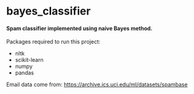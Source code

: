 # bayes_classifier

#### Spam classifier implemented using naive Bayes method.

Packages required to run this project:

- nltk
- scikit-learn
- numpy
- pandas

Email data come from: https://archive.ics.uci.edu/ml/datasets/spambase



